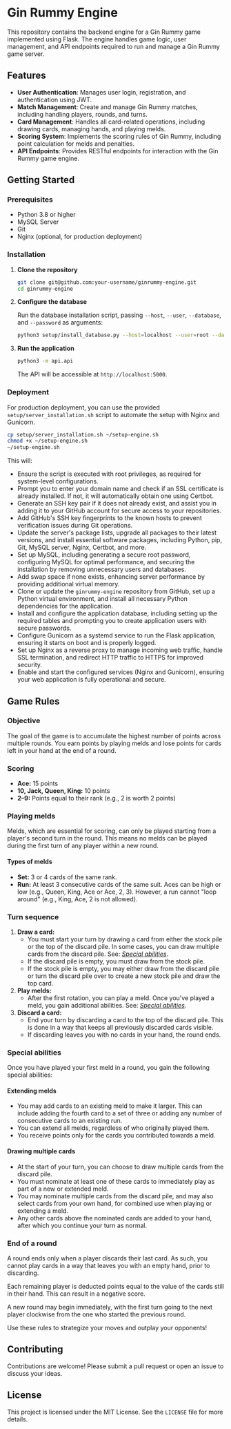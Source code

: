 Gin Rummy Engine
=======================

This repository contains the backend engine for a Gin Rummy game implemented using Flask. The engine handles game logic, user management, and API endpoints required to run and manage a Gin Rummy game server.

Features
--------

*   **User Authentication**: Manages user login, registration, and authentication using JWT.
*   **Match Management**: Create and manage Gin Rummy matches, including handling players, rounds, and turns.
*   **Card Management**: Handles all card-related operations, including drawing cards, managing hands, and playing melds.
*   **Scoring System**: Implements the scoring rules of Gin Rummy, including point calculation for melds and penalties.
*   **API Endpoints**: Provides RESTful endpoints for interaction with the Gin Rummy game engine.

Getting Started
---------------

### Prerequisites

*   Python 3.8 or higher
*   MySQL Server
*   Git
*   Nginx (optional, for production deployment)

### Installation

1.  **Clone the repository**

    ```bash
    git clone git@github.com:your-username/ginrummy-engine.git
    cd ginrummy-engine
    ```

2.  **Configure the database**

    Run the database installation script, passing `--host`, `--user`, `--database`, and `--password` as arguments:

    ```bash
    python3 setup/install_database.py --host=localhost --user=root --database=GinRummy --password=your-password
    ```

3.  **Run the application**

    ```bash
    python3 -m api.api
    ```

    The API will be accessible at `http://localhost:5000`.


### Deployment

For production deployment, you can use the provided `setup/server_installation.sh` script to automate the setup with Nginx and Gunicorn.

```bash
cp setup/server_installation.sh ~/setup-engine.sh
chmod +x ~/setup-engine.sh
~/setup-engine.sh
```

This will:

*   Ensure the script is executed with root privileges, as required for system-level configurations.
*   Prompt you to enter your domain name and check if an SSL certificate is already installed. If not, it will automatically obtain one using Certbot.
*   Generate an SSH key pair if it does not already exist, and assist you in adding it to your GitHub account for secure access to your repositories.
*   Add GitHub's SSH key fingerprints to the known hosts to prevent verification issues during Git operations.
*   Update the server's package lists, upgrade all packages to their latest versions, and install essential software packages, including Python, pip, Git, MySQL server, Nginx, Certbot, and more.
*   Set up MySQL, including generating a secure root password, configuring MySQL for optimal performance, and securing the installation by removing unnecessary users and databases.
*   Add swap space if none exists, enhancing server performance by providing additional virtual memory.
*   Clone or update the `ginrummy-engine` repository from GitHub, set up a Python virtual environment, and install all necessary Python dependencies for the application.
*   Install and configure the application database, including setting up the required tables and prompting you to create application users with secure passwords.
*   Configure Gunicorn as a systemd service to run the Flask application, ensuring it starts on boot and is properly logged.
*   Set up Nginx as a reverse proxy to manage incoming web traffic, handle SSL termination, and redirect HTTP traffic to HTTPS for improved security.
*   Enable and start the configured services (Nginx and Gunicorn), ensuring your web application is fully operational and secure.


Game Rules
----------

### Objective

The goal of the game is to accumulate the highest number of points across multiple rounds. You earn points by playing melds and lose points for cards left in your hand at the end of a round.

### Scoring

*   **Ace:** 15 points
*   **10, Jack, Queen, King:** 10 points
*   **2–9:** Points equal to their rank (e.g., 2 is worth 2 points)

### Playing melds

Melds, which are essential for scoring, can only be played starting from a player's second turn in the round. This means no melds can be played during the first turn of any player within a new round.

#### Types of melds
*   **Set:** 3 or 4 cards of the same rank.
*   **Run:** At least 3 consecutive cards of the same suit. Aces can be high or low (e.g., Queen, King, Ace or Ace, 2, 3). However, a run cannot "loop around" (e.g., King, Ace, 2 is not allowed).

### Turn sequence

1.  **Draw a card:**
    *   You must start your turn by drawing a card from either the stock pile or the top of the discard pile. In some cases, you can draw multiple cards from the discard pile. See: [_Special abilities_](#special-abilities).
    *   If the discard pile is empty, you must draw from the stock pile.
    *   If the stock pile is empty, you may either draw from the discard pile or turn the discard pile over to create a new stock pile and draw the top card.
2.  **Play melds:**
    *   After the first rotation, you can play a meld. Once you've played a meld, you gain additional abilities. See: [_Special abilities_](#special-abilities).
3.  **Discard a card:**
    *   End your turn by discarding a card to the top of the discard pile. This is done in a way that keeps all previously discarded cards visible.
    *   If discarding leaves you with no cards in your hand, the round ends.

### Special abilities

Once you have played your first meld in a round, you gain the following special abilities:

#### Extending melds
*   You may add cards to an existing meld to make it larger. This can include adding the fourth card to a set of three or adding any number of consecutive cards to an existing run.
*   You can extend all melds, regardless of who originally played them.
*   You receive points only for the cards you contributed towards a meld.

#### Drawing multiple cards
*   At the start of your turn, you can choose to draw multiple cards from the discard pile.
*   You must nominate at least one of these cards to immediately play as part of a new or extended meld.
*   You may nominate multiple cards from the discard pile, and may also select cards from your own hand, for combined use when playing or extending a meld.
*   Any other cards above the nominated cards are added to your hand, after which you continue your turn as normal.

### End of a round

A round ends only when a player discards their last card. As such, you cannot play cards in a way that leaves you with an empty hand, prior to discarding.

Each remaining player is deducted points equal to the value of the cards still in their hand. This can result in a negative score.

A new round may begin immediately, with the first turn going to the next player clockwise from the one who started the previous round.

Use these rules to strategize your moves and outplay your opponents!

Contributing
------------

Contributions are welcome! Please submit a pull request or open an issue to discuss your ideas.

License
-------

This project is licensed under the MIT License. See the `LICENSE` file for more details.
